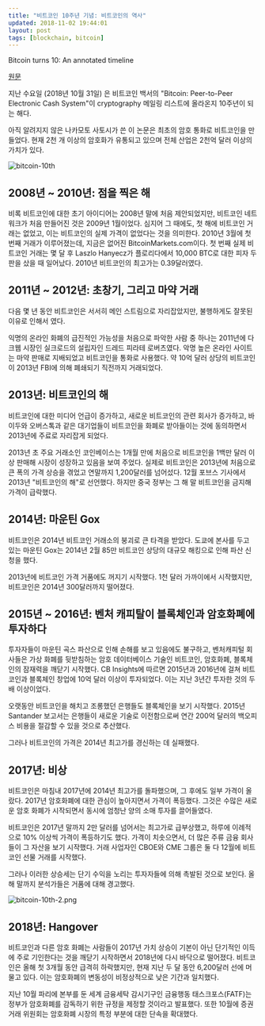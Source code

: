 ```yaml
---
title: "비트코인 10주년 기념: 비트코인의 역사"
updated: 2018-11-02 19:44:01
layout: post
tags: [blockchain, bitcoin]
---
```


Bitcoin turns 10: An annotated timeline

[원문](https://sg.finance.yahoo.com/news/history-bitcoins-first-decade-one-chart-003220581.html)

지난 수요일 (2018년 10월 31일) 은 비트코인 백서의 "Bitcoin: Peer-to-Peer Electronic Cash System"이 cryptography 메일링 리스트에 올라온지 10주년이 되는 해다.

아직 알려지지 않은 나카모토 사토시가 쓴 이 논문은 최초의 암호 통화로 비트코인을 만들었다. 현재 2천 개 이상의 암호화가 유통되고 있으며 전체 산업은 2천억 달러 이상의 가치가 있다.

![bitcoin-10th](/images/2018/11/bitcoin-10th.png)

## 2008년 ~ 2010년: 점을 찍은 해

비록 비트코인에 대한 초기 아이디어는 2008년 말에 처음 제안되었지만, 비트코인 네트워크가 처음 만들어진 것은 2009년 1월이었다. 심지어 그 때에도, 첫 해에 비트코인 거래는 없었고, 이는 비트코인의 실제 가격이 없었다는 것을 의미한다. 2010년 3월에 첫 번째 거래가 이루어졌는데, 지금은 없어진 BitcoinMarkets.com이다. 첫 번째 실제 비트코인 거래는 몇 달 후 Laszlo Hanyecz가 플로리다에서 10,000 BTC로 대한 피자 두 판을 샀을 때 일어났다. 2010년 비트코인의 최고가는 0.39달러였다.

## 2011년 ~ 2012년: 초창기, 그리고 마약 거래

다음 몇 년 동안 비트코인은 서서히 메인 스트림으로 자리잡았지만, 불행하게도 잘못된 이유로 인해서 였다.

익명의 온라인 화폐의 급진적인 가능성을 처음으로 파악한 사람 중 하나는 2011년에 다크웹 시장인 실크로드의 설립자인 드레드 피라테 로버츠였다. 악명 높은 온라인 사이트는 마약 판매로 지배되었고 비트코인을 통화로 사용했다. 약 10억 달러 상당의 비트코인이 2013년 FBI에 의해 폐쇄되기 직전까지 거래되었다.

## 2013년: 비트코인의 해

비트코인에 대한 미디어 언급이 증가하고, 새로운 비트코인의 관련 회사가 증가하고, 바이두와 오버스톡과 같은 대기업들이 비트코인을 화폐로 받아들이는 것에 동의하면서 2013년에 주료로 자리잡게 되었다.

2013년 초 주요 거래소인 코인베이스는 1개월 만에 처음으로 비트코인을 1백만 달러 이상 판매해 시장이 성장하고 있음을 보여 주었다. 실제로 비트코인은 2013년에 처음으로 큰 폭의 가격 상승을 겪었고 연말까지 1,200달러를 넘어섰다. 12월 포브스 기사에서 2013년 "비트코인의 해"로 선언했다. 하지만 중국 정부는 그 해 말 비트코인을 금지해 가격이 급락했다.

## 2014년: 마운틴 Gox

비트코인은 2014년 비트코인 거래소의 붕괴로 큰 타격을 받았다. 도쿄에 본사를 두고 있는 마운틴 Gox는 2014년 2월 85만 비트코인 상당의  대규모 해킹으로 인해 파산 신청을 했다.

2013년에 비트코인 가격 거품에도 꺼지기 시작했다. 1천 달러 가까이에서 시작했지만, 비트코인은 2014년 300달러까지 떨어졌다.

## 2015년 ~ 2016년: 벤처 캐피탈이 블록체인과 암호화폐에 투자하다

투자자들이 마운틴 곡스 파산으로 인해 손해를 보고 있음에도 불구하고, 벤처캐피털 회사들은 가상 화폐를 뒷받침하는 암호 데이터베이스 기술인 비트코인, 암호화폐, 블록체인의 잠재력을 깨닫기 시작했다. CB Insights에 따르면 2015년과 2016년에 걸쳐 비트코인과 블록체인 창업에 10억 달러 이상이 투자되었다. 이는 지난 3년간 투자한 것의 두 배 이상이었다.

오랫동안 비트코인을 해치고 조롱했던 은행들도 블록체인을 보기 시작했다. 2015년 Santander 보고서는 은행들이 새로운 기술로 이전함으로써 연간 200억 달러의 백오피스 비용을 절감할 수 있을 것으로 추산했다.

그러나 비트코인의 가격은 2014년 최고가를 경신하는 데 실패했다.

## 2017년: 비상

비트코인은 마침내 2017년에 2014년 최고가를 돌파했으며, 그 후에도 일부 가격이 올랐다. 2017년 암호화폐에 대한 관심이 높아지면서 가격이 폭등했다. 그것은 수많은 새로운 암호 화폐가 시작되면서 동시에 엄청난 양의 소매 투자를 끌어들였다.

비트코인은 2017년 말까지 2만 달러를 넘어서는 최고가로 급부상했고, 하루에 이례적으로 10% 이상씩 가격이 폭등하기도 했다. 가격이 치솟으면서, 더 많은 주류 금융 회사들이 그 자산을 보기 시작했다. 거래 사업자인 CBOE와 CME 그룹은 둘 다 12월에 비트코인 선물 거래를 시작했다.

그러나 이러한 상승세는 단기 수익을 노리는 투자자들에 의해 촉발된 것으로 보인다. 올해 말까지 분석가들은 거품에 대해 경고했다.

![bitcoin-10th-2.png](/images/2018/11/bitcoin-10th-2.png)

## 2018년: Hangover

비트코인과 다른 암호 화폐는 사람들이 2017년 가치 상승이 기본이 아닌 단기적인 이득에 주로 기인한다는 것을 깨닫기 시작하면서 2018년에 다시 바닥으로 떨어졌다. 비트코인은 올해 첫 3개월 동안 급격히 하락했지만, 현재 지난 두 달 동안 6,200달러 선에 머물고 있다. 이는 암호화폐의 변동성이 비정상적으로 낮은 기간과 일치했다.

지난 10월 파리에 본부를 둔 세계 금융세탁 감시기구인 금융행동 태스크포스(FATF)는 정부가 암호화폐를 감독하기 위한 규정을 제정할 것이라고 발표했다. 또한 10월에 증권 거래 위원회는 암호화폐 시장의 특정 부분에 대한 단속을 확대했다.